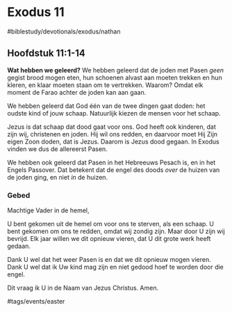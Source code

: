 # Exodus 11
#biblestudy/devotionals/exodus/nathan

## Hoofdstuk 11:1-14
**Wat hebben we geleerd?**
We hebben geleerd dat de joden met Pasen *geen* gegist brood mogen eten, hun schoenen alvast aan moeten trekken en hun kleren, en klaar moeten staan om te vertrekken. Waarom? Omdat elk moment de Farao achter de joden kan aan gaan. 

We hebben geleerd dat God één van de twee dingen gaat doden: het oudste kind of jouw schaap. 
Natuurlijk kiezen de mensen voor het schaap. 

Jezus is dat schaap dat dood gaat voor ons. God heeft ook kinderen, dat zijn wij, christenen en joden. Hij wil ons redden, en daarvoor moet Hij Zijn eigen Zoon doden, dat is Jezus. Daarom is Jezus dood gegaan. 
In Exodus vinden we dus de allereerst Pasen. 

We hebben ook geleerd dat Pasen in het Hebreeuws Pesach is, en in het Engels Passover. Dat betekent dat de engel des doods *over* de huizen van de joden ging, en niet *in* de huizen. 

### Gebed
Machtige Vader in de hemel, 

U bent gekomen uit de hemel om voor ons te sterven, als een schaap. U bent gekomen om ons te redden, omdat wij zondig zijn. 
Maar door U zijn wij bevrijd. Elk jaar willen we dit opnieuw vieren, dat U dit grote werk heeft gedaan. 

Dank U wel dat het weer Pasen is en dat we dit opnieuw mogen vieren. 
Dank U wel dat ik Uw kind mag zijn en niet gedood hoef te worden door die engel. 

Dit vraag ik U in de Naam van Jezus Christus. Amen.

#tags/events/easter

